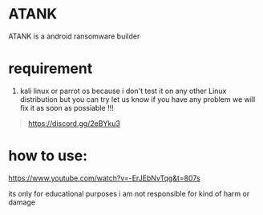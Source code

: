 # ATANK
ATANK is a android ransomware builder

# requirement

1. kali linux or parrot os because i don't test it on any other Linux distribution but you can try let us know if you have any problem we will fix it as soon as possiable !!!

> https://discord.gg/2eBYku3
# how to use:

https://www.youtube.com/watch?v=-ErJEbNvTqg&t=807s

its only for educational purposes i am not responsible for kind of harm or damage

